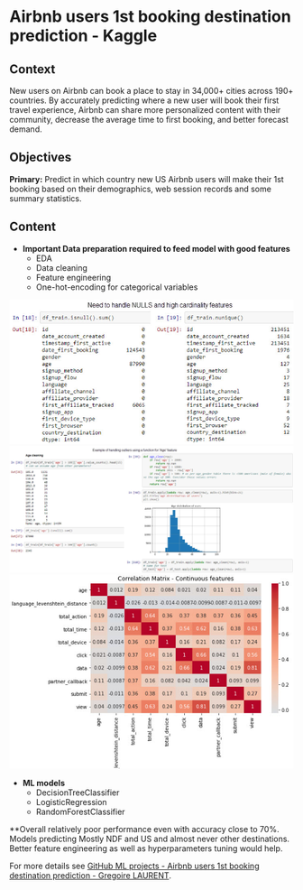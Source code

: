 # Airbnb users 1st booking destination prediction - Kaggle

## Context
New users on Airbnb can book a place to stay in 34,000+ cities across 190+ countries. By accurately predicting where a new user will book their first travel experience, Airbnb can share more personalized content with their community, decrease the average time to first booking, and better forecast demand.

## Objectives
**Primary:** Predict in which country new US Airbnb users will make their 1st booking based on their demographics, web session records and some summary statistics.

## Content
* **Important Data preparation required to feed model with good features**
  * EDA
  * Data cleaning
  * Feature engineering
  * One-hot-encoding for categorical variables

<img src="images/airbnb_nulls_card.jpg?raw=true"/>
<img src="images/airbnb_age.jpg?raw=true"/>
<img src="images/airbnb_correlation.jpg?raw=true"/>

* **ML models**
  * DecisionTreeClassifier
  * LogisticRegression
  * RandomForestClassifier

**Overall relatively poor performance even with accuracy close to 70%. Models predicting Mostly NDF and US and almost never other destinations. Better feature engineering as well as hyperparameters tuning would help.

For more details see [GitHub ML projects - Airbnb users 1st booking destination prediction - Gregoire LAURENT](https://github.com/Greg1806/ML_projects/blob/main/Kaggle_airbnb.ipynb).

